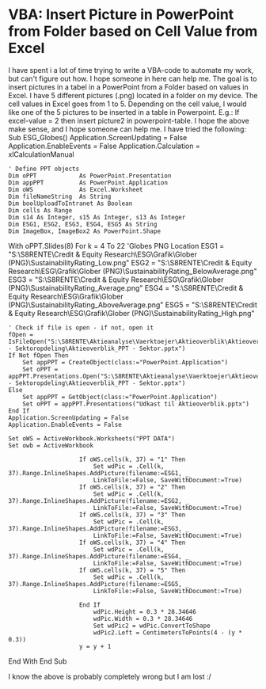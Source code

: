 
# VBA: Insert Picture in PowerPoint from Folder based on Cell Value from Excel

I have spent i a lot of time trying to write a VBA-code to automate my work, but can't figure out how. I hope someone in here can help me.
The goal is to insert pictures in a tabel in a PowerPoint from a Folder based on values in Excel.
I have 5 different pictures (.png) located in a folder on my device.
The cell values in Excel goes from 1 to 5.
Depending on the cell value, I would like one of the 5 pictures to be inserted in a table in Powerpoint.
E.g.: If excel-value = 2 then insert picture2 in powerpoint-table.
I hope the above make sense, and I hope someone can help me.
I have tried the following:
Sub ESG_Globes()
    Application.ScreenUpdating = False
    Application.EnableEvents = False
    Application.Calculation = xlCalculationManual
    
    ' Define PPT objects
    Dim oPPT            As PowerPoint.Presentation
    Dim appPPT          As PowerPoint.Application
    Dim oWS             As Excel.Worksheet
    Dim fileNameString  As String
    Dim boolUploadToIntranet As Boolean
    Dim cells As Range
    Dim s14 As Integer, s15 As Integer, s13 As Integer
    Dim ESG1, ESG2, ESG3, ESG4, ESG5 As String
    Dim ImageBox, ImageBox2 As PowerPoint.Shape



With oPPT.Slides(8)
            For k = 4 To 22
'Globes PNG Location
ESG1 = "S:\S8RENTE\Credit & Equity Research\ESG\Grafik\Glober (PNG)\SustainabilityRating_Low.png"
ESG2 = "S:\S8RENTE\Credit & Equity Research\ESG\Grafik\Glober (PNG)\SustainabilityRating_BelowAverage.png"
ESG3 = "S:\S8RENTE\Credit & Equity Research\ESG\Grafik\Glober (PNG)\SustainabilityRating_Average.png"
ESG4 = "S:\S8RENTE\Credit & Equity Research\ESG\Grafik\Glober (PNG)\SustainabilityRating_AboveAverage.png"
ESG5 = "S:\S8RENTE\Credit & Equity Research\ESG\Grafik\Glober (PNG)\SustainabilityRating_High.png"
    
    ' Check if file is open - if not, open it
    fOpen = IsFileOpen("S:\S8RENTE\Aktieanalyse\Vaerktoejer\Aktieoverblik\Aktieoverblik - Sektoropdeling\Aktieoverblik_PPT - Sektor.pptx")
    If Not fOpen Then
        Set appPPT = CreateObject(class:="PowerPoint.Application")
        Set oPPT = appPPT.Presentations.Open("S:\S8RENTE\Aktieanalyse\Vaerktoejer\Aktieoverblik\Aktieoverblik - Sektoropdeling\Aktieoverblik_PPT - Sektor.pptx")
    Else
        Set appPPT = GetObject(class:="PowerPoint.Application")
        Set oPPT = appPPT.Presentations("Udkast til Aktieoverblik.pptx")
    End If
    Application.ScreenUpdating = False
    Application.EnableEvents = False
    
    Set oWS = ActiveWorkbook.Worksheets("PPT DATA")
    Set owb = ActiveWorkbook
                
                        If oWS.cells(k, 37) = "1" Then
                            Set wdPic = .Cell(k, 37).Range.InlineShapes.AddPicture(filename:=ESG1, _
                            LinkToFile:=False, SaveWithDocument:=True)
                        If oWS.cells(k, 37) = "2" Then
                            Set wdPic = .Cell(k, 37).Range.InlineShapes.AddPicture(filename:=ESG2, _
                            LinkToFile:=False, SaveWithDocument:=True)
                        If oWS.cells(k, 37) = "3" Then
                            Set wdPic = .Cell(k, 37).Range.InlineShapes.AddPicture(filename:=ESG3, _
                            LinkToFile:=False, SaveWithDocument:=True)
                        If oWS.cells(k, 37) = "4" Then
                            Set wdPic = .Cell(k, 37).Range.InlineShapes.AddPicture(filename:=ESG4, _
                            LinkToFile:=False, SaveWithDocument:=True)
                        If oWS.cells(k, 37) = "5" Then
                            Set wdPic = .Cell(k, 37).Range.InlineShapes.AddPicture(filename:=ESG5, _
                            LinkToFile:=False, SaveWithDocument:=True)

                        End If
                            wdPic.Height = 0.3 * 28.34646
                            wdPic.Width = 0.3 * 28.34646
                            Set wdPic2 = wdPic.ConvertToShape
                            wdPic2.Left = CentimetersToPoints(4 - (y * 0.3))
                        y = y + 1
End With
End Sub


I know the above is probably completely wrong but I am lost :/

        